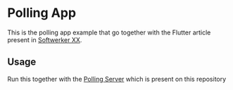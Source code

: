 # Polling App

This is the polling app example that go together with the Flutter article present in [Softwerker XX]().


## Usage

Run this together with the [Polling Server](/polling_server) which is present on this repository